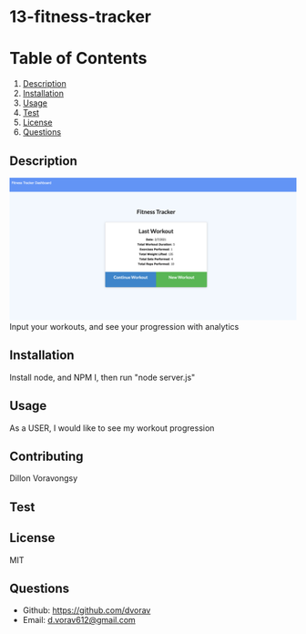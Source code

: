 # 13-fitness-tracker

# Table of Contents

1. [Description](#Description)
2. [Installation](#Installation)
3. [Usage](#Usage)
4. [Test](#test)
5. [License](#License)
6. [Questions](#Questions)

## Description
![alt text](./public/images/homepage.PNG)
Input your workouts, and see your progression with analytics      
## Installation
Install node, and NPM I, then run "node server.js"
## Usage
As a USER, I would like to see my workout progression
## Contributing
Dillon Voravongsy
## Test

## License
MIT
## Questions
* Github: https://github.com/dvorav
* Email: d.vorav612@gmail.com